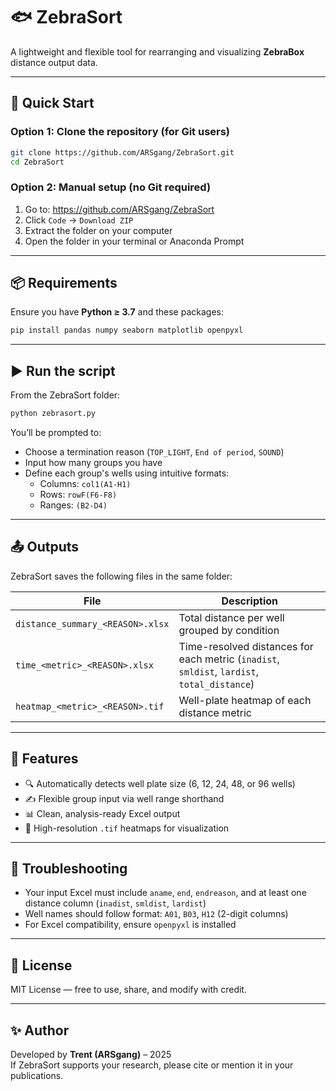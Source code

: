 
# 🐟 ZebraSort

A lightweight and flexible tool for rearranging and visualizing **ZebraBox** distance output data.

---

## 🚀 Quick Start

### Option 1: Clone the repository (for Git users)

```bash
git clone https://github.com/ARSgang/ZebraSort.git
cd ZebraSort
```

### Option 2: Manual setup (no Git required)

1. Go to: https://github.com/ARSgang/ZebraSort
2. Click `Code` → `Download ZIP`
3. Extract the folder on your computer
4. Open the folder in your terminal or Anaconda Prompt

---

## 📦 Requirements

Ensure you have **Python ≥ 3.7** and these packages:

```bash
pip install pandas numpy seaborn matplotlib openpyxl
```

---

## ▶️ Run the script

From the ZebraSort folder:

```bash
python zebrasort.py
```

You’ll be prompted to:

- Choose a termination reason (`TOP_LIGHT`, `End of period`, `SOUND`)
- Input how many groups you have
- Define each group's wells using intuitive formats:
  - Columns: `col1(A1-H1)`
  - Rows: `rowF(F6-F8)`
  - Ranges: `(B2-D4)`

---

## 📤 Outputs

ZebraSort saves the following files in the same folder:

| File | Description |
|------|-------------|
| `distance_summary_<REASON>.xlsx` | Total distance per well grouped by condition |
| `time_<metric>_<REASON>.xlsx` | Time-resolved distances for each metric (`inadist`, `smldist`, `lardist`, `total_distance`) |
| `heatmap_<metric>_<REASON>.tif` | Well-plate heatmap of each distance metric |

---

## 🧠 Features

- 🔍 Automatically detects well plate size (6, 12, 24, 48, or 96 wells)
- ✍️ Flexible group input via well range shorthand
- 📊 Clean, analysis-ready Excel output
- 🎨 High-resolution `.tif` heatmaps for visualization

---

## 🐛 Troubleshooting

- Your input Excel must include `aname`, `end`, `endreason`, and at least one distance column (`inadist`, `smldist`, `lardist`)
- Well names should follow format: `A01`, `B03`, `H12` (2-digit columns)
- For Excel compatibility, ensure `openpyxl` is installed

---

## 📜 License

MIT License — free to use, share, and modify with credit.

---

## ✨ Author

Developed by **Trent (ARSgang)** – 2025  
If ZebraSort supports your research, please cite or mention it in your publications.
